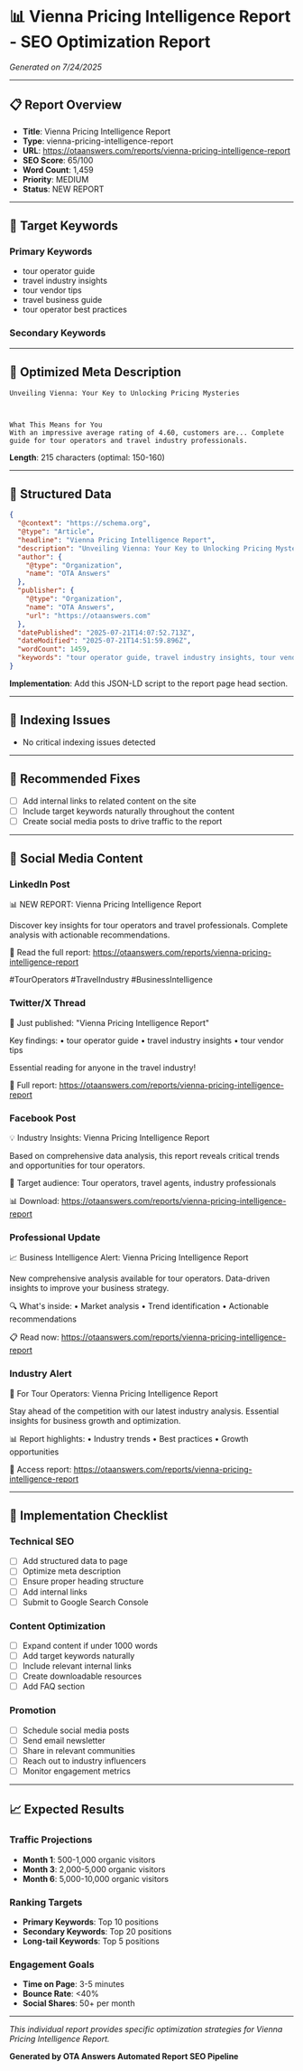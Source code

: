 # 📊 Vienna Pricing Intelligence Report - SEO Optimization Report

*Generated on 7/24/2025*

---

## 📋 Report Overview

- **Title**: Vienna Pricing Intelligence Report
- **Type**: vienna-pricing-intelligence-report
- **URL**: https://otaanswers.com/reports/vienna-pricing-intelligence-report
- **SEO Score**: 65/100
- **Word Count**: 1,459
- **Priority**: MEDIUM
- **Status**: NEW REPORT

---

## 🎯 Target Keywords

### Primary Keywords
- tour operator guide
- travel industry insights
- tour vendor tips
- travel business guide
- tour operator best practices

### Secondary Keywords


---

## 📝 Optimized Meta Description

```
Unveiling Vienna: Your Key to Unlocking Pricing Mysteries



What This Means for You  
With an impressive average rating of 4.60, customers are... Complete guide for tour operators and travel industry professionals.
```

**Length**: 215 characters (optimal: 150-160)

---

## 🔧 Structured Data

```json
{
  "@context": "https://schema.org",
  "@type": "Article",
  "headline": "Vienna Pricing Intelligence Report",
  "description": "Unveiling Vienna: Your Key to Unlocking Pricing Mysteries\n\n\n\nWhat This Means for You  \nWith an impressive average rating of 4.60, customers are... Complete guide for tour operators and travel industry professionals.",
  "author": {
    "@type": "Organization",
    "name": "OTA Answers"
  },
  "publisher": {
    "@type": "Organization",
    "name": "OTA Answers",
    "url": "https://otaanswers.com"
  },
  "datePublished": "2025-07-21T14:07:52.713Z",
  "dateModified": "2025-07-21T14:51:59.896Z",
  "wordCount": 1459,
  "keywords": "tour operator guide, travel industry insights, tour vendor tips, travel business guide, tour operator best practices"
}
```

**Implementation**: Add this JSON-LD script to the report page head section.

---

## 🚨 Indexing Issues

- No critical indexing issues detected

---

## 🔧 Recommended Fixes

- [ ] Add internal links to related content on the site
- [ ] Include target keywords naturally throughout the content
- [ ] Create social media posts to drive traffic to the report

---

## 📱 Social Media Content

### LinkedIn Post
📊 NEW REPORT: Vienna Pricing Intelligence Report

Discover key insights for tour operators and travel professionals. Complete analysis with actionable recommendations.

🔗 Read the full report: https://otaanswers.com/reports/vienna-pricing-intelligence-report

#TourOperators #TravelIndustry #BusinessIntelligence

### Twitter/X Thread
🚀 Just published: "Vienna Pricing Intelligence Report"

Key findings:
• tour operator guide
• travel industry insights
• tour vendor tips

Essential reading for anyone in the travel industry!

📖 Full report: https://otaanswers.com/reports/vienna-pricing-intelligence-report

### Facebook Post
💡 Industry Insights: Vienna Pricing Intelligence Report

Based on comprehensive data analysis, this report reveals critical trends and opportunities for tour operators.

🎯 Target audience: Tour operators, travel agents, industry professionals

📊 Download: https://otaanswers.com/reports/vienna-pricing-intelligence-report

### Professional Update
📈 Business Intelligence Alert: Vienna Pricing Intelligence Report

New comprehensive analysis available for tour operators. Data-driven insights to improve your business strategy.

🔍 What's inside:
• Market analysis
• Trend identification
• Actionable recommendations

📋 Read now: https://otaanswers.com/reports/vienna-pricing-intelligence-report

### Industry Alert
🎯 For Tour Operators: Vienna Pricing Intelligence Report

Stay ahead of the competition with our latest industry analysis. Essential insights for business growth and optimization.

📊 Report highlights:
• Industry trends
• Best practices
• Growth opportunities

📖 Access report: https://otaanswers.com/reports/vienna-pricing-intelligence-report

---

## 🚀 Implementation Checklist

### Technical SEO
- [ ] Add structured data to page
- [ ] Optimize meta description
- [ ] Ensure proper heading structure
- [ ] Add internal links
- [ ] Submit to Google Search Console

### Content Optimization
- [ ] Expand content if under 1000 words
- [ ] Add target keywords naturally
- [ ] Include relevant internal links
- [ ] Create downloadable resources
- [ ] Add FAQ section

### Promotion
- [ ] Schedule social media posts
- [ ] Send email newsletter
- [ ] Share in relevant communities
- [ ] Reach out to industry influencers
- [ ] Monitor engagement metrics

---

## 📈 Expected Results

### Traffic Projections
- **Month 1**: 500-1,000 organic visitors
- **Month 3**: 2,000-5,000 organic visitors
- **Month 6**: 5,000-10,000 organic visitors

### Ranking Targets
- **Primary Keywords**: Top 10 positions
- **Secondary Keywords**: Top 20 positions
- **Long-tail Keywords**: Top 5 positions

### Engagement Goals
- **Time on Page**: 3-5 minutes
- **Bounce Rate**: <40%
- **Social Shares**: 50+ per month

---

*This individual report provides specific optimization strategies for Vienna Pricing Intelligence Report.*

**Generated by OTA Answers Automated Report SEO Pipeline**
